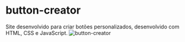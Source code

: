 # button-creator
Site desenvolvido para criar botões personalizados, desenvolvido com HTML, CSS e JavaScript.
![button-creator](https://user-images.githubusercontent.com/90940714/189776524-9e223c81-7a92-472e-b1f6-6f2fc821bfa1.png)
